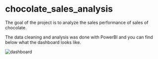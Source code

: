 # chocolate_sales_analysis
The goal of the  project is to analyze the sales performance of sales of chocolate.

The data cleaning and analysis was done with PowerBI and you can find below what the dashboard looks like.

![dashboard](https://github.com/victoromuya/chocolate_sales_analysis/assets/59045773/5941c073-f43a-4b94-9802-906cef4a36af)

